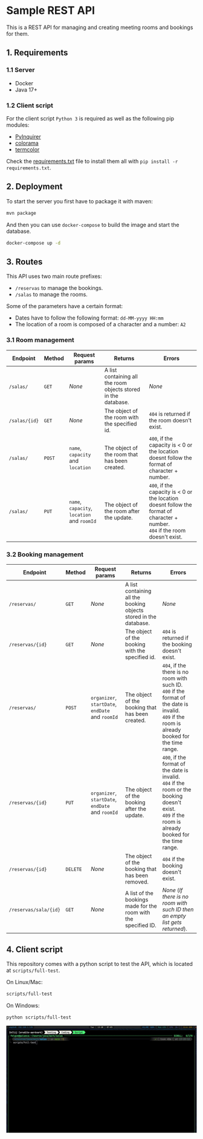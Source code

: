 # Sample REST API

This is a REST API for managing and creating meeting rooms and bookings for them.

## 1. Requirements

### 1.1 Server

- Docker
- Java 17+

### 1.2 Client script

For the client script `Python 3` is required as well as the following pip modules:

- [PyInquirer](https://pypi.org/project/PyInquirer/)
- [colorama](colorama)
- [termcolor](https://pypi.org/project/termcolor/)

Check the [requirements.txt](requirements.txt) file to install them all with `pip install -r requirements.txt`.

## 2. Deployment

To start the server you first have to package it with maven:

```bash
mvn package
```

And then you can use `docker-compose` to build the image and start the database.
```bash
docker-compose up -d
```

## 3. Routes

This API uses two main route prefixes:
- `/reservas` to manage the bookings.
- `/salas` to manage the rooms.

Some of the parameters have a certain format:

- Dates have to follow the following format: `dd-MM-yyyy HH:mm`
- The location of a room is composed of a character and a number: `A2`

### 3.1 Room management

| **Endpoint**  | **Method** | **Request params**                          | **Returns**                                                    | **Errors**                                                                                                                        |
|---------------|------------|---------------------------------------------|----------------------------------------------------------------|-----------------------------------------------------------------------------------------------------------------------------------|
| `/salas/`     | `GET`      | *None*                                      | A list containing all the room objects stored in the database. | *None*                                                                                                                            |
| `/salas/{id}` | `GET`      | *None*                                      | The object of the room with the specified id.                  | `404` is returned if the room doesn't exist.                                                                                      |
| `/salas/`     | `POST`     | `name`, `capacity` and `location`           | The object of the room that has been created.                  | `400`, if the capacity is < 0 or the location doesnt follow the format of character + number.                                     |
| `/salas/`     | `PUT`      | `name`, `capacity`, `location` and `roomId` | The object of the room after the update.                       | `400`, if the capacity is < 0 or the location doesnt follow the format of character + number.<br>`404` if the room doesn't exist. |

### 3.2 Booking management

| **Endpoint**          | **Method** | **Request params**                               | **Returns**                                                       | **Errors**                                                                                                                                                 |
|-----------------------|------------|--------------------------------------------------|-------------------------------------------------------------------|------------------------------------------------------------------------------------------------------------------------------------------------------------|
| `/reservas/`          | `GET`      | *None*                                           | A list containing all the booking objects stored in the database. | *None*                                                                                                                                                     |
| `/reservas/{id}`      | `GET`      | *None*                                           | The object of the booking with the specified id.                  | `404` is returned if the booking doesn't exist.                                                                                                            |
| `/reservas/`          | `POST`     | `organizer`, `startDate`, `endDate` and `roomId` | The object of the booking that has been created.                  | `404`, if the there is no room with such ID.<br>`400` if the format of the date is invalid.<br>`409` if the room is already booked for the time range.     |
| `/reservas/{id}`      | `PUT`      | `organizer`, `startDate`, `endDate` and `roomId` | The object of the booking after the update.                       | `400`, if the format of the date is invalid.<br>`404` if the room or the booking doesn't exist.<br>`409` if the room is already booked for the time range. |
| `/reservas/{id}`      | `DELETE`   | *None*                                           | The object of the booking that has been removed.                  | `404` if the booking doesn't exist.                                                                                                                        |
| `/reservas/sala/{id}` | `GET`      | *None*                                           | A list of the bookings made for the room with the specified ID.   | *None* (*If there is no room with such ID then an empty list gets returned*).                                                                              |

## 4. Client script

This repository comes with a python script to test the API, which is located at `scripts/full-test`.

On Linux/Mac:
```bash
scripts/full-test
```

On Windows:
```bash
python scripts/full-test
```

![](client-showcase.gif)